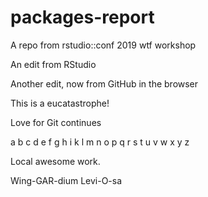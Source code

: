 # packages-report
A repo from rstudio::conf 2019 wtf workshop

An edit from RStudio

Another edit, now from GitHub in the browser

This is a eucatastrophe!

Love for Git continues

a b c d e f g h i k l m n o p q r s t u v w x y z

Local awesome work.

Wing-GAR-dium Levi-O-sa 

